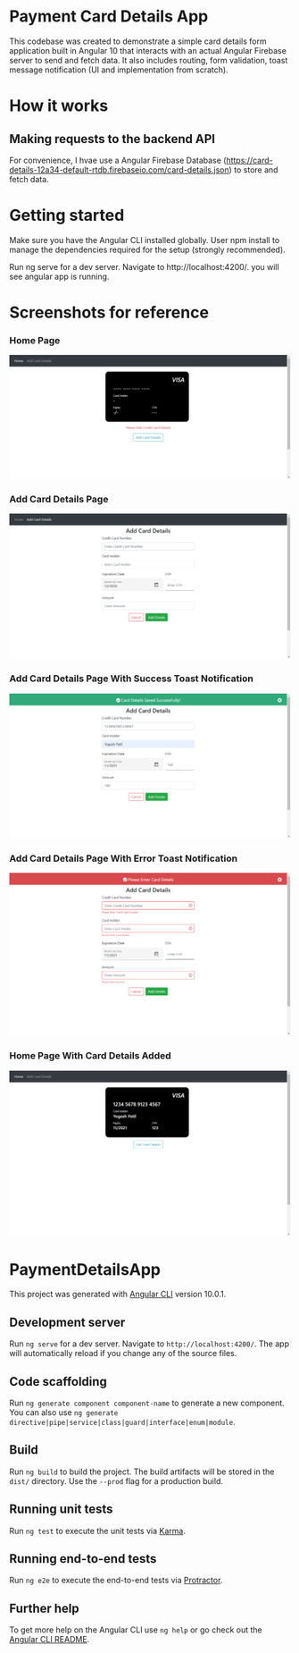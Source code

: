 # Payment Card Details App

This codebase was created to demonstrate a simple card details form application built in Angular 10 that interacts with an actual Angular Firebase server to send and fetch data.
It also includes routing, form validation, toast message notification (UI and implementation from scratch).

# How it works
## Making requests to the backend API

For convenience, I hvae use a Angular Firebase Database (https://card-details-12a34-default-rtdb.firebaseio.com/card-details.json) to store and fetch data. 

# Getting started

Make sure you have the Angular CLI installed globally. User npm install to manage the dependencies required for the setup (strongly recommended).

Run ng serve for a dev server. Navigate to http://localhost:4200/. you will see angular app is running.

# Screenshots for reference

### Home Page
![Alt text](./src/assets/home_without_card_details.png?raw=true "Home")

### Add Card Details Page
![Alt text](./src/assets/add_card_details.png?raw=true "Home")

### Add Card Details Page With Success Toast Notification
![Alt text](./src/assets/add-card-details-with-success-toast.png?raw=true "Home")

### Add Card Details Page With Error Toast Notification
![Alt text](./src/assets/add-card-details-with-error-toast.png?raw=true "Home")

### Home Page With Card Details Added
![Alt text](./src/assets/home_with_card_details.png?raw=true "Home")


# PaymentDetailsApp

This project was generated with [Angular CLI](https://github.com/angular/angular-cli) version 10.0.1.

## Development server

Run `ng serve` for a dev server. Navigate to `http://localhost:4200/`. The app will automatically reload if you change any of the source files.

## Code scaffolding

Run `ng generate component component-name` to generate a new component. You can also use `ng generate directive|pipe|service|class|guard|interface|enum|module`.

## Build

Run `ng build` to build the project. The build artifacts will be stored in the `dist/` directory. Use the `--prod` flag for a production build.

## Running unit tests

Run `ng test` to execute the unit tests via [Karma](https://karma-runner.github.io).

## Running end-to-end tests

Run `ng e2e` to execute the end-to-end tests via [Protractor](http://www.protractortest.org/).

## Further help

To get more help on the Angular CLI use `ng help` or go check out the [Angular CLI README](https://github.com/angular/angular-cli/blob/master/README.md).
